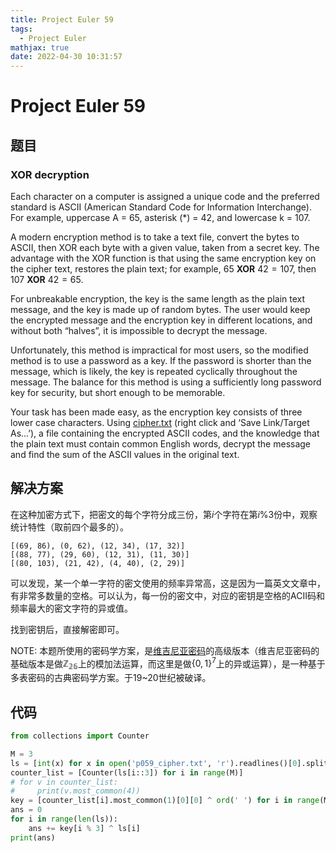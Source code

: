 ```yaml
---
title: Project Euler 59
tags:
  - Project Euler
mathjax: true
date: 2022-04-30 10:31:57
---
```


<escape><!-- more --></escape>

# Project Euler 59

## 题目

### XOR decryption

Each character on a computer is assigned a unique code and the preferred standard is ASCII (American Standard Code for Information Interchange). For example, uppercase A = $65$, asterisk (*) = $42$, and lowercase k = $107$.

A modern encryption method is to take a text file, convert the bytes to ASCII, then XOR each byte with a given value, taken from a secret key. The advantage with the XOR function is that using the same encryption key on the cipher text, restores the plain text; for example, $65\ \mathbf{XOR}\ 42 = 107$, then $107\ \mathbf{XOR}\ 42 = 65$.

For unbreakable encryption, the key is the same length as the plain text message, and the key is made up of random bytes. The user would keep the encrypted message and the encryption key in different locations, and without both “halves”, it is impossible to decrypt the message.

Unfortunately, this method is impractical for most users, so the modified method is to use a password as a key. If the password is shorter than the message, which is likely, the key is repeated cyclically throughout the message. The balance for this method is using a sufficiently long password key for security, but short enough to be memorable.

Your task has been made easy, as the encryption key consists of three lower case characters. Using [cipher.txt](../resources/p059_cipher.txt) (right click and ‘Save Link/Target As…’), a file containing the encrypted ASCII codes, and the knowledge that the plain text must contain common English words, decrypt the message and find the sum of the ASCII values in the original text.

## 解决方案

在这种加密方式下，把密文的每个字符分成三份，第$i$个字符在第$i\%3$份中，观察统计特性（取前四个最多的）。

```
[(69, 86), (0, 62), (12, 34), (17, 32)]
[(88, 77), (29, 60), (12, 31), (11, 30)]
[(80, 103), (21, 42), (4, 40), (2, 29)]
```

可以发现，某一个单一字符的密文使用的频率异常高，这是因为一篇英文文章中，有非常多数量的空格。可以认为，每一份的密文中，对应的密钥是空格的ACII码和频率最大的密文字符的异或值。

找到密钥后，直接解密即可。

NOTE: 本题所使用的密码学方案，是[维吉尼亚密码](https://en.wikipedia.org/wiki/Vigen%C3%A8re_cipher)的高级版本（维吉尼亚密码的基础版本是做$\mathbb{Z_{26}}$上的模加法运算，而这里是做$\{0,1\}^7$上的异或运算），是一种基于多表密码的古典密码学方案。于19~20世纪被破译。

## 代码

```py
from collections import Counter

M = 3
ls = [int(x) for x in open('p059_cipher.txt', 'r').readlines()[0].split(',')]
counter_list = [Counter(ls[i::3]) for i in range(M)]
# for v in counter_list:
#     print(v.most_common(4))
key = [counter_list[i].most_common(1)[0][0] ^ ord(' ') for i in range(M)]
ans = 0
for i in range(len(ls)):
    ans += key[i % 3] ^ ls[i]
print(ans)
```
